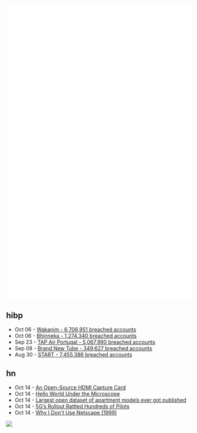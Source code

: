 ![Metrics](https://raw.githubusercontent.com/phixion/phixion/master/metrics.svg)

## hibp

<!--
for https://github.com/phixion/phixion/blob/main/.github/workflows/feeds.yml
-->
<!--START_SECTION:haveibeenpwnd-->
- Oct 06 - [Wakanim - 6,706,951 breached accounts](https://haveibeenpwned.com/PwnedWebsites#Wakanim)
- Oct 06 - [Bhinneka - 1,274,340 breached accounts](https://haveibeenpwned.com/PwnedWebsites#Bhinneka)
- Sep 23 - [TAP Air Portugal - 5,067,990 breached accounts](https://haveibeenpwned.com/PwnedWebsites#TAPAirPortugal)
- Sep 08 - [Brand New Tube - 349,627 breached accounts](https://haveibeenpwned.com/PwnedWebsites#BrandNewTube)
- Aug 30 - [START - 7,455,386 breached accounts](https://haveibeenpwned.com/PwnedWebsites#Start)
<!--END_SECTION:haveibeenpwnd-->

## hn

<!--
for https://github.com/phixion/phixion/blob/main/.github/workflows/feeds.yml
-->
<!--START_SECTION:hn-->
- Oct 14 - [An Open-Source HDMI Capture Card](https://hackaday.com/2022/10/14/an-open-source-hdmi-capture-card/)
- Oct 14 - [Hello World Under the Microscope](https://asawicki.info/articles/Hello_world_under_the_microscope.php5)
- Oct 14 - [Largest open dataset of apartment models ever got published](https://zenodo.org/record/7070952)
- Oct 14 - [5G’s Rollout Rattled Hundreds of Pilots](https://spectrum.ieee.org/faa-5g)
- Oct 14 - [Why I Don't Use Netscape (1999)](https://www.complang.tuwien.ac.at/anton/why-ancient-browsers.html)
<!--END_SECTION:hn-->

<!--
for https://yhype.me
-->
![](https://hit.yhype.me/github/profile?user_id=13013670)
